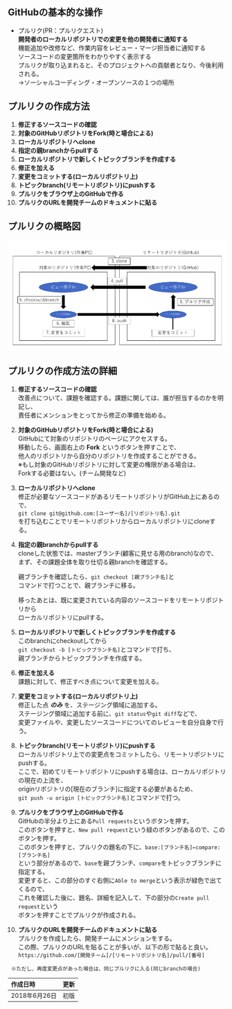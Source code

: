 ## GitHubの基本的な操作
 - プルリク(PR：プルリクエスト)  
   **開発者のローカルリポジトリでの変更を他の開発者に通知する**  
   機能追加や改修など、作業内容をレビュー・マージ担当者に通知する  
   ソースコードの変更箇所をわかりやすく表示する  
   プルリクが取り込まれると、そのプロジェクトへの貢献者となり、今後利用される。  
   →ソーシャルコーディング・オープンソースの１つの場所

## プルリクの作成方法  
   1. **修正するソースコードの確認**  
   2. **対象のGitHubリポジトリをFork(時と場合による)**  
   3. **ローカルリポジトリへclone**  
   4. **指定の親branchからpullする**  
   5. **ローカルリポジトリで新しくトピックブランチを作成する**  
   6. **修正を加える**  
   7. **変更をコミットする(ローカルリポジトリ上)**  
   8. **トピックbranch(リモートリポジトリ)にpushする**  
   9. **プルリクをブラウザ上のGitHubで作る**  
   10. **プルリクのURLを開発チームのドキュメントに貼る**  

## プルリクの概略図
![プルリク](image/pullreq.png)

## プルリクの作成方法の詳細  
  1. **修正するソースコードの確認**   
     改善点について、課題を確認する。課題に関しては、誰が担当するのかを明記し、  
     責任者にメンションをとってから修正の準備を始める。

  2. **対象のGitHubリポジトリをFork(時と場合による)**  
     GitHubにて対象のリポジトリのページにアクセスする。  
     移動したら、画面右上の **Fork** というボタンを押すことで、  
     他人のリポジトリから自分のリポジトリを作成することができる。  
     ※もし対象のGitHubリポジトリに対して変更の権限がある場合は、  
       Forkする必要はない。(チーム開発など)

  3. **ローカルリポジトリへclone**  
     修正が必要なソースコードがあるリモートリポジトリがGitHub上にあるので、  
     `git clone git@github.com:[ユーザー名]/[リポジトリ名].git`  
     を打ち込むことでリモートリポジトリからローカルリポジトリにcloneする。

  4. **指定の親branchからpullする**  
     cloneした状態では、masterブランチ(顧客に見せる用のbranch)なので、  
     まず、その課題全体を取り仕切る親branchを確認する。  

     親ブランチを確認したら、`git checkout [親ブランチ名]`と  
     コマンドで打つことで、親ブランチに移る。  

     移ったあとは、既に変更されている内容のソースコードをリモートリポジトリから  
     ローカルリポジトリにpullする。

  5. **ローカルリポジトリで新しくトピックブランチを作成する**  
     このbranchにcheckoutしてから  
     `git checkout -b [トピックブランチ名]`とコマンドで打ち、  
     親ブランチからトピックブランチを作成する。

  6. **修正を加える**  
     課題に対して、修正すべき点について変更を加える。

  7. **変更をコミットする(ローカルリポジトリ上)**  
     修正した点 ***のみ*** を、ステージング領域に追加する。  
     ステージング領域に追加する前に、`git status`や`git diff`などで、  
     変更ファイルや、変更したソースコードについてのレビューを自分自身で行う。

  8. **トピックbranch(リモートリポジトリ)にpushする**  
     ローカルリポジトリ上での変更点をコミットしたら、リモートリポジトリにpushする。  
     ここで、初めてリモートリポジトリにpushする場合は、ローカルリポジトリの現在の上流を、  
     originリポジトリの[現在のブランチ]に指定する必要があるため、  
     `git push -u origin [トピックブランチ名]`とコマンドで打つ。

  9. **プルリクをブラウザ上のGitHubで作る**  
     GitHubの半分より上にある`Pull requests`というボタンを押す。  
     このボタンを押すと、`New pull request`という緑のボタンがあるので、このボタンを押す。  
     このボタンを押すと、プルリクの題名の下に、`base:[ブランチ名]←compare:[ブランチ名]`  
     という部分があるので、`base`を親ブランチ、`compare`をトピックブランチに指定する。  
     変更すると、この部分のすぐ右側に`Able to merge`という表示が緑色で出てくるので、  
     これを確認した後に、題名、詳細を記入して、下の部分の`Create pull request`という  
     ボタンを押すことでプルリクが作成される。

  10. **プルリクのURLを開発チームのドキュメントに貼る**  
     プルリクを作成したら、開発チームにメンションをする。  
     この際、プルリクのURLを貼ることが多いが、以下の形で貼ると良い。  
     `https://github.com/[開発チーム]/[リモートリポジトリ名]/pull/[番号]`

     ※ただし、再度変更点があった場合は、同じプルリクに入る(同じbranchの場合)


|作成日時|更新|
|:--|:--:|
|2018年6月26日|初版|

